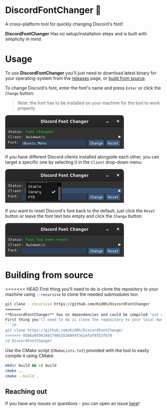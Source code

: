 # DiscordFontChanger 📜
A cross-platform tool for quickly changing Discord's font!

**DiscordFontChanger** Has no setup/installation steps and is built with simplicity in mind.

# Usage
To use **DiscordFontChanger** you'll just need to download latest binary for your operating-system from the [releases](https://github.com/Kid0h/DiscordFontChanger/releases) page, or [build from source](#building-from-source).

<!-- Changing fonts is as easy as entering the desired font's name and pressing `Enter` or clicking `Change`! -->

To change Discord's font, enter the font's name and press `Enter` or click the `Change` button:

> Note: the font has to be installed on your machine for the tool to work properly.

<img src="media/changed.png"/>

If you have different Discord clients installed alongside each other, you can target a specific one by selecting it in the `Client` drop-down menu: 

<img src="media/client.png"/>

If you want to reset Discord's font back to the default, just click the `Reset` button or leave the font text box empty and click the `Change` button:

<img src="media/reset.png"/>

# Building from source
<<<<<<< HEAD
First thing you'll need to do is clone the repository to your machine using `--recursive` to clone the needed submodules too:
```bash
git clone --recursive https://github.com/Kid0h/DiscordFontChanger
=======
**DiscordFontChanger** has no dependencies and could be compiled "out of the box" with C++-17 (needed for \<filesystem\>) enabled.
First thing you'll need to do is clone the repository to your local machine:
```sh
git clone https://github.com/Kid0h/DiscordFontChanger
>>>>>>> 0566a95943481796b3536894f3e2efaf4553f678
cd DiscordFontChanger
```
Use the CMake script (`CMakeLists.txt`) provided with the tool to easily compile it using CMake:
```bash
mkdir build && cd build
cmake ..
cmake --build .
```

## Reaching out
If you have any issues or questions - you can open an issue [here](https://github.com/Kid0h/DiscordFontChanger/issues/new)!